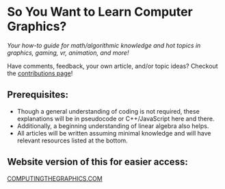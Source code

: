 # So You Want to Learn Computer Graphics?

*Your how-to guide for math/algorithmic knowledge and hot topics in graphics, gaming, vr, animation, and more!*

Have comments, feedback, your own article, and/or topic ideas? Checkout the [contributions page](posts/Overview/contributions.md)!

## Prerequisites:

- Though a general understanding of coding is not required, these explanations will be in pseudocode or C++/JavaScript here and there.
- Additionally, a beginning understanding of linear algebra also helps.
- All articles will be written assuming minimal knowledge and will have relevant resources listed at the bottom.

## Website version of this for easier access:
[COMPUTINGTHEGRAPHICS.COM](https://www.computingthegraphics.com)

<!--
## Current and Future Posts:
- Check out our project page issues section to see upcoming post ideas
- Current posts can be found in their associated directory of the posts folder
- What is Computer Graphics?
  - Introduction
  - Helpful Libraries (STL, glm, Eigen, glfw, bullet, glut, ogre, ...)
- Linear Algebra
  - Vector and Matrix Basics
  - ...
  - But what should I really know to get started with cg?
- 3D vs 2D
  - Raster vs Vector Graphics
  - Visualization Spaces
  - the Camera
- Rendering
  - Rasterizing
  - Raytracers
  - Pathtracers
  - Deferred Rendering
  - But which is the best to use?
-  Procedural
  - SDF functions
  - Perlin Noise
  - L-Systems
- Simulation Techniques
  - Position Based Fluids
  - Material Point Method (MPM)
  - (FLIP) (APIC)
  - Finite Element Method (FEM)
- Game Engines
  - Should you build your own?
  - Steps to Building your own if you dare
- GPU vs CPU optimizations
- Machine Learning
  - for rendering
  - image recognition
  - ...
  - Lots of research is being done here - more information coming soon! 

## Helpful Resources:
These are generic helpful resources for getting started in Graphics. <br> More detailed resources will be provided with each post.

- [Linear Algebra MIT OpenCourseware](https://ocw.mit.edu/courses/mathematics/18-06-linear-algebra-spring-2010/video-lectures/)
- [C++ Basics](https://www.learncpp.com/)
- [JavaScript Basics](http://speakingjs.com/es5/ch01.html)
- [OpenGL Documentation](https://www.khronos.org/registry/OpenGL-Refpages/)
- [WebGL Documentation](https://www.khronos.org/webgl/)
- [Does your browser support WebGL?](https://get.webgl.org/)
<br> more to come soon -->
